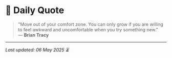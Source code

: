 # 📜 Daily Quote

> "Move out of your comfort zone. You can only grow if you are willing to feel awkward and uncomfortable when you try something new."  
> — **Brian Tracy**

---

_Last updated: 06 May 2025 ⏳_
